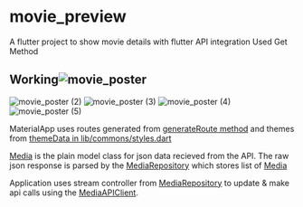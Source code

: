 # movie_preview

A flutter project to show movie details with flutter API integration
Used Get Method



## Working![movie_poster](https://user-images.githubusercontent.com/71246954/170436411-9e2aeaa1-d070-46ae-959e-58da628a84e3.jpeg)
![movie_poster (2)](https://user-images.githubusercontent.com/71246954/170436415-79a79514-b214-4068-aa54-e61b5430590c.jpeg)
![movie_poster (3)](https://user-images.githubusercontent.com/71246954/170436418-9b067a10-ce14-4e72-b7a5-0044cb8c882a.jpeg)
![movie_poster (4)](https://user-images.githubusercontent.com/71246954/170436420-4207184a-c12a-4d1d-84c2-ba06f884346d.jpeg)
![movie_poster (5)](https://user-images.githubusercontent.com/71246954/170436422-cdceaf5a-2325-4062-8c45-f31505fbe68a.jpeg)


MaterialApp uses routes generated from [generateRoute method](https://github.com/Sonal-1601/movie_preview/blob/15ce35b88c96eb45ea6835ed00305246b7b3b3c1/lib/commons/routes.dart#L23) and themes from [themeData in lib/commons/styles.dart](https://github.com/Sonal-1601/movie_preview/blob/15ce35b88c96eb45ea6835ed00305246b7b3b3c1/lib/commons/styles.dart#L3)

[Media](https://github.com/Sonal-1601/movie_preview/blob/15ce35b88c96eb45ea6835ed00305246b7b3b3c1/lib/models/plain/media.dart#L10) is the plain model class for json data recieved from the API. The raw json response is parsed by the [MediaRepository](https://github.com//movie_preview/blob/master/lib/models/repository/media.dart) which stores list of [Media](https://github.com/Sonal-1601/movie_preview/blob/15ce35b88c96eb45ea6835ed00305246b7b3b3c1/lib/models/plain/media.dart#L10)

Application uses stream controller from [MediaRepository](https://github.com/Sonal-1601/movie_preview/blob/master/lib/models/repository/media.dart) to update & make api calls using the [MediaAPIClient](https://github.com/Sonal-1601/movie_preview/blob/master/lib/api/client.dart).
